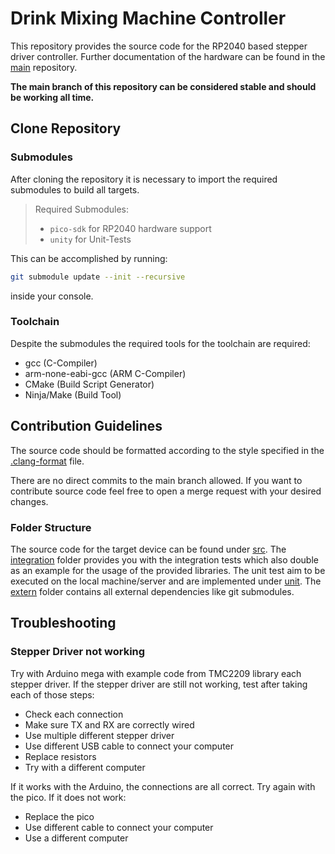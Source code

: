 # Drink Mixing Machine Controller

This repository provides the source code for the RP2040 based stepper driver controller.
Further documentation of the hardware can be found in the [main](https://git.uni-due.de/embedded-systems/student-projects/ss23-drink-mixing-machine/main) repository.

**The main branch of this repository can be considered stable and should be working all time.**

## Clone Repository

### Submodules

After cloning the repository it is necessary to import the required submodules to build all targets.

> Required Submodules:
>
> - `pico-sdk` for RP2040 hardware support
> - `unity` for Unit-Tests

This can be accomplished by running:

```bash
git submodule update --init --recursive
```

inside your console.

### Toolchain

Despite the submodules the required tools for the toolchain are required:

- gcc (C-Compiler)
- arm-none-eabi-gcc (ARM C-Compiler)
- CMake (Build Script Generator)
- Ninja/Make (Build Tool)

## Contribution Guidelines

The source code should be formatted according to the style specified in the [.clang-format](.clang-format) file.

There are no direct commits to the main branch allowed.
If you want to contribute source code feel free to open a merge request with your desired changes.

### Folder Structure

The source code for the target device can be found under [src](src).
The [integration](test/integration) folder provides you with the integration tests which also double as an example for the usage of the provided libraries.
The unit test aim to be executed on the local machine/server and are implemented under [unit](test/unit).
The [extern](extern) folder contains all external dependencies like git submodules.

## Troubleshooting

### Stepper Driver not working

Try with Arduino mega with example code from TMC2209 library each stepper driver.
If the stepper driver are still not working, test after taking each of those steps:

- Check each connection
- Make sure TX and RX are correctly wired
- Use multiple different stepper driver
- Use different USB cable to connect your computer
- Replace resistors
- Try with a different computer

If it works with the Arduino, the connections are all correct.
Try again with the pico.
If it does not work:

- Replace the pico
- Use different cable to connect your computer
- Use a different computer
